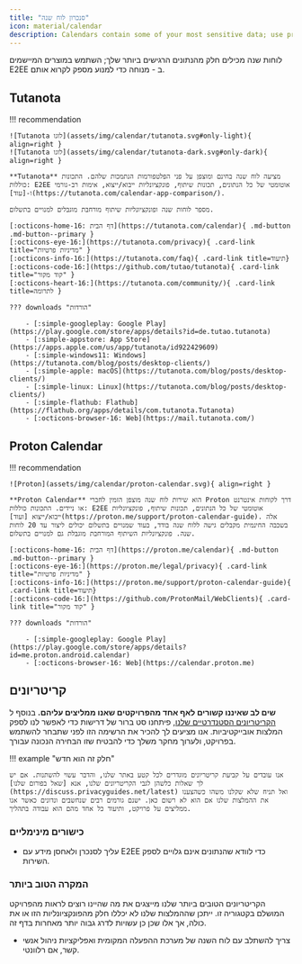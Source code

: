 ```yaml
---
title: "סנכרון לוח שנה"
icon: material/calendar
description: Calendars contain some of your most sensitive data; use products that implement encryption at rest.
---
```


לוחות שנה מכילים חלק מהנתונים הרגישים ביותר שלך; השתמש במוצרים המיישמים E2EE ב - מנוחה כדי למנוע מספק לקרוא אותם.

## Tutanota

!!! recommendation

    ![Tutanota לוגו](assets/img/calendar/tutanota.svg#only-light){ align=right }
    ![Tutanota לוגו](assets/img/calendar/tutanota-dark.svg#only-dark){ align=right }
    
    **Tutanota** מציעה לוח שנה בחינם ומוצפן על פני הפלטפורמות הנתמכות שלהם. התכונות כוללות: E2EE אוטומטי של כל הנתונים, תכונות שיתוף, פונקציונליות ייבוא/ייצוא, אימות רב-גורמי ו-[עוד](https://tutanota.com/calendar-app-comparison/).
    
    מספר לוחות שנה ופונקציונליות שיתוף מורחבת מוגבלים למנויים בתשלום.
    
    [:octicons-home-16: דף הבית](https://tutanota.com/calendar){ .md-button .md-button--primary }
    [:octicons-eye-16:](https://tutanota.com/privacy){ .card-link title="מדיניות פרטיות" }
    [:octicons-info-16:](https://tutanota.com/faq){ .card-link title=תיעוד}
    [:octicons-code-16:](https://github.com/tutao/tutanota){ .card-link title="קוד מקור" }
    [:octicons-heart-16:](https://tutanota.com/community/){ .card-link title=לתרומה }
    
    ??? downloads "הורדות"
    
        - [:simple-googleplay: Google Play](https://play.google.com/store/apps/details?id=de.tutao.tutanota)
        - [:simple-appstore: App Store](https://apps.apple.com/us/app/tutanota/id922429609)
        - [:simple-windows11: Windows](https://tutanota.com/blog/posts/desktop-clients/)
        - [:simple-apple: macOS](https://tutanota.com/blog/posts/desktop-clients/)
        - [:simple-linux: Linux](https://tutanota.com/blog/posts/desktop-clients/)
        - [:simple-flathub: Flathub](https://flathub.org/apps/details/com.tutanota.Tutanota)
        - [:octicons-browser-16: Web](https://mail.tutanota.com/)

## Proton Calendar

!!! recommendation

    ![Proton](assets/img/calendar/proton-calendar.svg){ align=right }
    
    **Proton Calendar** הוא שירות לוח שנה מוצפן הזמין לחברי Proton דרך לקוחות אינטרנט או ניידים. התכונות כוללות: E2EE אוטומטי של כל הנתונים, תכונות שיתוף, פונקציונליות ייבוא/ייצוא [ועוד](https://proton.me/support/proton-calendar-guide). אלה בשכבה החינמית מקבלים גישה ללוח שנה בודד, בעוד שמנויים בתשלום יכולים ליצור עד 20 לוחות שנה. פונקציונליות השיתוף המורחבת מוגבלת גם למנויים בתשלום.
    
    [:octicons-home-16: דף הבית](https://proton.me/calendar){ .md-button .md-button--primary }
    [:octicons-eye-16:](https://proton.me/legal/privacy){ .card-link title="מדיניות פרטיות" }
    [:octicons-info-16:](https://proton.me/support/proton-calendar-guide){ .card-link title=תיעוד}
    [:octicons-code-16:](https://github.com/ProtonMail/WebClients){ .card-link title="קוד מקור" }
    
    ??? downloads "הורדות"
    
        - [:simple-googleplay: Google Play](https://play.google.com/store/apps/details?id=me.proton.android.calendar)
        - [:octicons-browser-16: Web](https://calendar.proton.me)

## קריטריונים

**שים לב שאיננו קשורים לאף אחד מהפרויקטים שאנו ממליצים עליהם.** בנוסף ל [הקריטריונים הסטנדרטיים שלנו](about/criteria.md), פיתחנו סט ברור של דרישות כדי לאפשר לנו לספק המלצות אובייקטיביות. אנו מציעים לך להכיר את הרשימה הזו לפני שתבחר להשתמש בפרויקט, ולערוך מחקר משלך כדי להבטיח שזו הבחירה הנכונה עבורך.

!!! example "חלק זה הוא חדש"

    אנו עובדים על קביעת קריטריונים מוגדרים לכל קטע באתר שלנו, והדבר עשוי להשתנות. אם יש לך שאלות כלשהן לגבי הקריטריונים שלנו, אנא [שאל בפורום שלנו](https://discuss.privacyguides.net/latest) ואל תניח שלא שקלנו משהו כשהצענו את ההמלצות שלנו אם הוא לא רשום כאן. ישנם גורמים רבים שנחשבים ונדונים כאשר אנו ממליצים על פרויקט, ותיעוד כל אחד מהם הוא עבודה בתהליך.

### כישורים מינימליים

- עליך לסנכרן ולאחסן מידע עם E2EE כדי לוודא שהנתונים אינם גלויים לספק השירות.

### המקרה הטוב ביותר

הקריטריונים הטובים ביותר שלנו מייצגים את מה שהיינו רוצים לראות מהפרויקט המושלם בקטגוריה זו. ייתכן שההמלצות שלנו לא יכללו חלק מהפונקציונליות הזו או את כולה, אך אלו שכן כן עשויות לדרג גבוה יותר מאחרות בדף זה.

- צריך להשתלב עם לוח השנה של מערכת ההפעלה המקומית ואפליקציות ניהול אנשי קשר, אם רלוונטי.
